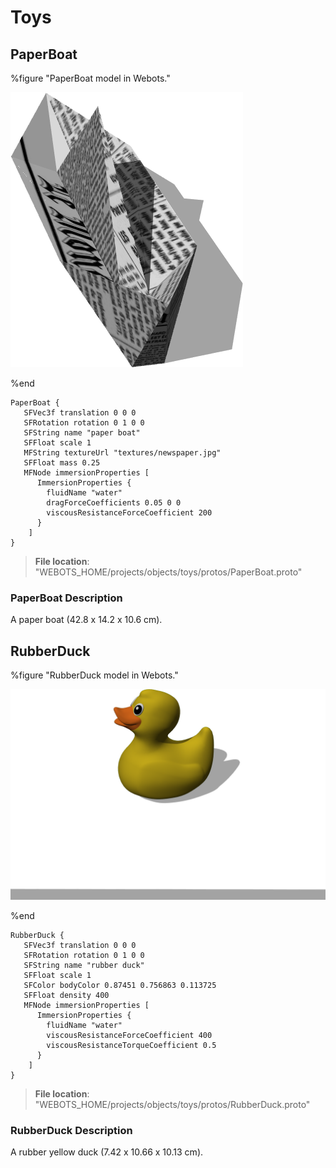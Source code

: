 # Toys

## PaperBoat

%figure "PaperBoat model in Webots."

![PaperBoat](images/objects/toys/PaperBoat/model.png)

%end

```
PaperBoat {
   SFVec3f translation 0 0 0
   SFRotation rotation 0 1 0 0
   SFString name "paper boat"
   SFFloat scale 1
   MFString textureUrl "textures/newspaper.jpg"
   SFFloat mass 0.25
   MFNode immersionProperties [
      ImmersionProperties {
        fluidName "water"
        dragForceCoefficients 0.05 0 0
        viscousResistanceForceCoefficient 200
      }
    ]
}
```

> **File location**: "WEBOTS\_HOME/projects/objects/toys/protos/PaperBoat.proto"

### PaperBoat Description

A paper boat (42.8 x 14.2 x 10.6 cm).

## RubberDuck

%figure "RubberDuck model in Webots."

![RubberDuck](images/objects/toys/RubberDuck/model.png)

%end

```
RubberDuck {
   SFVec3f translation 0 0 0
   SFRotation rotation 0 1 0 0
   SFString name "rubber duck"
   SFFloat scale 1
   SFColor bodyColor 0.87451 0.756863 0.113725
   SFFloat density 400
   MFNode immersionProperties [
      ImmersionProperties {
        fluidName "water"
        viscousResistanceForceCoefficient 400
        viscousResistanceTorqueCoefficient 0.5
      }
    ]
}
```

> **File location**: "WEBOTS\_HOME/projects/objects/toys/protos/RubberDuck.proto"

### RubberDuck Description

A rubber yellow duck (7.42 x 10.66 x 10.13 cm).

